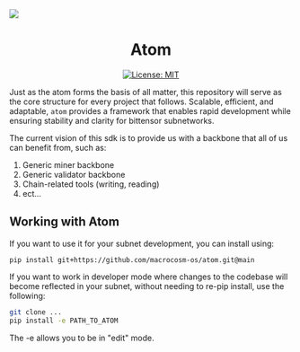 <picture>
    <source srcset="./assets/macrocosmos-white.png"  media="(prefers-color-scheme: dark)">
    <source srcset="./assets/macrocosmos-black.png"  media="(prefers-color-scheme: light)">
    <img src="macrocosmos-black.png">
</picture>

<div align="center">

# **Atom** <!-- omit in toc -->
[![License: MIT](https://img.shields.io/badge/License-MIT-yellow.svg)](https://opensource.org/licenses/MIT) 
</div>

Just as the atom forms the basis of all matter, this repository will serve as the core structure for every project that follows. Scalable, efficient, and adaptable, `atom` provides a framework that enables rapid development while ensuring stability and clarity for bittensor subnetworks. 

The current vision of this sdk is to provide us with a backbone that all of us can benefit from, such as:
1. Generic miner backbone 
2. Generic validator backbone 
3. Chain-related tools (writing, reading)
4. ect... 

## Working with Atom
If you want to use it for your subnet development, you can install using: 
```
pip install git+https://github.com/macrocosm-os/atom.git@main
```

If you want to work in developer mode where changes to the codebase will become reflected in your subnet, without needing to re-pip install, use the following: 
```bash
git clone ... 
pip install -e PATH_TO_ATOM
```
The -e allows you to be in "edit" mode. 
